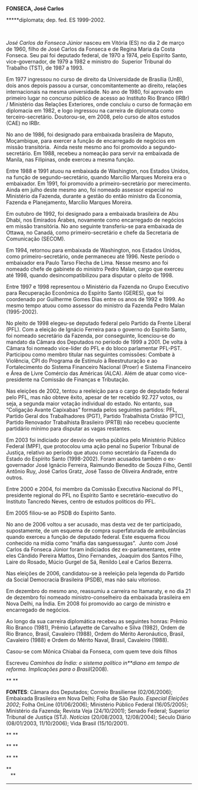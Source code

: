 **FONSECA, José Carlos**

\*****diplomata; dep. fed. ES 1999-2002.

 

*José Carlos da Fonseca Júnior* nasceu em Vitória (ES) no dia 2 de março
de 1960, filho de José Carlos da Fonseca e de Regina Maria da Costa
Fonseca. Seu pai foi deputado federal, de 1970 a 1974, pelo Espírito
Santo, vice-governador, de 1979 a 1982 e ministro do  Superior Tribunal
do Trabalho (TST), de 1987 a 1993.

Em 1977 ingressou no curso de direito da Universidade de Brasília (UnB),
dois anos depois passou a cursar, concomitantemente ao direito, relações
internacionais na mesma universidade. No ano de 1980, foi aprovado em
primeiro lugar no concurso público de acesso ao Instituto Rio Branco
(IRBr) / Ministério das Relações Exteriores, onde concluiu o curso de
formação em diplomacia em 1982, e logo ingressou na carreira de
diplomata como terceiro-secretário. Doutorou-se, em 2008, pelo curso de
altos estudos (CAE) no IRBr.

No ano de 1986, foi designado para embaixada brasileira de Maputo,
Moçambique, para exercer a função de encarregado de negócios em missão
transitória.  Ainda neste mesmo ano foi promovido a segundo-secretário.
Em 1988, recebeu a nomeação para servir na embaixada de Manila, nas
Filipinas, onde exerceu a mesma função.

Entre 1988 e 1991 atuou na embaixada de Washington, nos Estados Unidos,
na função de segundo-secretário, quando Marcílio Marques Moreira era o
embaixador. Em 1991, foi promovido a primeiro-secretário por
merecimento. Ainda em julho deste mesmo ano, foi nomeado assessor
especial no Ministério da Fazenda, durante a gestão do então ministro da
Economia, Fazenda e Planejamento, Marcílio Marques Moreira.

Em outubro de 1992, foi designado para a embaixada brasileira de Abu
Dhabi, nos Emirados Árabes, novamente como encarregado de negócios em
missão transitória. No ano seguinte transferiu-se para embaixada de
Ottawa, no Canadá, como primeiro-secretário e chefe da Secretaria de
Comunicação (SECOM).

Em 1994, retornou para embaixada de Washington, nos Estados Unidos, como
primeiro-secretário, onde permaneceu até 1996. Neste período o
embaixador era Paulo Tarso Flecha de Lima. Nesse mesmo ano foi nomeado
chefe de gabinete do ministro Pedro Malan, cargo que exerceu até 1998,
quando desincompatibilizou para disputar o pleito de 1998.

Entre 1997 e 1998 representou o Ministério da Fazenda no Grupo Executivo
para Recuperação Econômica do Espírito Santo (GERES), que foi coordenado
por Guilherme Gomes Dias entre os anos de 1992 e 1999. Ao mesmo tempo
atuou como assessor do ministro da Fazenda Pedro Malan (1995-2002).

No pleito de 1998 elegeu-se deputado federal pelo Partido da Frente
Liberal (PFL). Com a eleição de Ignácio Ferreira para o governo do
Espírito Santo, foi nomeado secretário da Fazenda, por conseguinte,
licenciou-se do mandato da Câmara dos Deputados no período de 1999 a
2001. De volta à Câmara foi nomeado vice-líder do PFL e do bloco
parlamentar PFL-PST. Participou como membro titular nas seguintes
comissões: Combate à Violência, CPI do Programa de Estímulo à
Reestruturação e ao Fortalecimento do Sistema Financeiro Nacional
(Proer) e Sistema Financeiro e Área de Livre Comércio das Américas
(ALCA). Além de atuar como vice-presidente na Comissão de Finanças e
Tributação.

Nas eleições de 2002, tentou a reeleição para o cargo de deputado
federal pelo PFL, mas não obteve êxito, apesar de ter recebido 92.727
votos, ou seja, a segunda maior votação individual do estado. No
entanto, sua “Coligação Avante Capixabas” formada pelos seguintes
partidos: PFL, Partido Geral dos Trabalhadores (PGT), Partido
Trabalhista Cristão (PTC), Partido Renovador Trabalhista Brasileiro
(PRTB) não recebeu quociente partidário mínimo para disputar as vagas
restantes.                      

Em 2003 foi indiciado por desvio de verba pública pelo Ministério
Público Federal (MPF), que protocolou uma ação penal no Superior
Tribunal de Justiça, relativo ao período que atuou como secretário da
Fazenda do Estado do Espírito Santo (1998-2002). Foram acusados também o
ex-governador José Ignácio Ferreira, Raimundo Benedito de Souza Filho,
Gentil Antônio Ruy, José Carlos Gratz, José Tasso de Oliveira Andrade,
entre outros. 

Entre 2000 e 2004, foi membro da Comissão Executiva Nacional do PFL,
presidente regional do PFL no Espírito Santo e secretário-executivo do
Instituto Tancredo Neves, centro de estudos políticos do PFL.

Em 2005 filiou-se ao PSDB do Espírito Santo.

No ano de 2006 voltou a ser acusado, mas desta vez de ter participado,
supostamente, de um esquema de compra superfaturada de ambulâncias
quando exerceu a função de deputado federal. Este esquema ficou
conhecido na mídia como “máfia das sanguessugas”.  Junto com José Carlos
da Fonseca Júnior foram indiciados dez ex-parlamentares, entre eles
Cândido Pereira Mattos, Dino Fernandes, Joaquim dos Santos Filho, Laire
do Rosado, Múcio Gurgel de Sá, Renildo Leal e Carlos Bezerra.

Nas eleições de 2006, candidatou-se à reeleição pela legenda do Partido
da Social Democracia Brasileira (PSDB), mas não saiu vitorioso.

Em dezembro do mesmo ano, reassumiu a carreira no Itamaraty, e no dia 21
de dezembro foi nomeado ministro-conselheiro da embaixada brasileira em
Nova Delhi, na Índia. Em 2008 foi promovido ao cargo de ministro e
encarregado de negócios.

Ao longo da sua carreira diplomática recebeu as seguintes honras: Prêmio
Rio Branco (1981), Prêmio Lafayette de Carvalho e Silva (1982), Ordem de
Rio Branco, Brasil, Cavaleiro (1988), Ordem do Mérito Aeronáutico,
Brasil, Cavaleiro (1988) e Ordem do Mérito Naval, Brasil, Cavaleiro
(1988).

Casou-se com Mônica Chiabai da Fonseca, com quem teve dois filhos

Escreveu *Caminhos da Índia: o sistema político in**diano em tempo de
reforma. Implicações para o Brasil*(2008).

** **

**FONTES**: Câmara dos Deputados; Correio Brasiliense (02/06/2006);
Embaixada Brasileira em Nova Delhi; Folha de São Paulo. *Especial
Eleições 2002*; Folha OnLine (01/06/2006); Ministério Público Federal
(16/05/2005); Ministério da Fazenda; Revista Veja (24/10/2001); Senado
Federal; Superior Tribunal de Justiça (STJ). *Notícias* (20/08/2003,
12/08/2004); Século Diário (08/01/2003, 11/10/2006); Vida Brasil
(15/10/2001).

** **

** **

** **

**                                                                                                                               **

* * * * *
